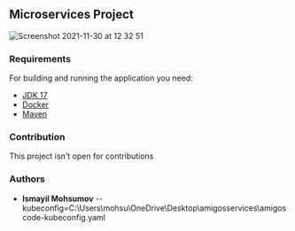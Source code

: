 ## Microservices Project
![Screenshot 2021-11-30 at 12 32 51](https://user-images.githubusercontent.com/40702606/144061535-7a42e85b-59d6-4f7f-9c35-18a48b49e6de.png)
### Requirements

For building and running the application you need:

- [JDK 17](https://www.oracle.com/java/technologies/javase/jdk17-archive-downloads.html)
- [Docker](https://www.docker.com/products/docker-desktop/)
- [Maven](https://maven.apache.org/download.cgi)


### Contribution
This project isn't open for contributions

### Authors
* **Ismayil Mohsumov**
  --kubeconfig=C:\Users\mohsu\OneDrive\Desktop\amigosservices\amigoscode-kubeconfig.yaml 
